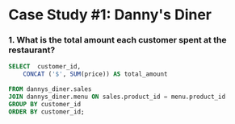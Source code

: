 # Case Study #1: Danny's Diner

### 1. What is the total amount each customer spent at the restaurant?

```sql
SELECT 	customer_id,
	CONCAT ('$', SUM(price)) AS total_amount
        
FROM dannys_diner.sales
JOIN dannys_diner.menu ON sales.product_id = menu.product_id
GROUP BY customer_id
ORDER BY customer_id;
```
